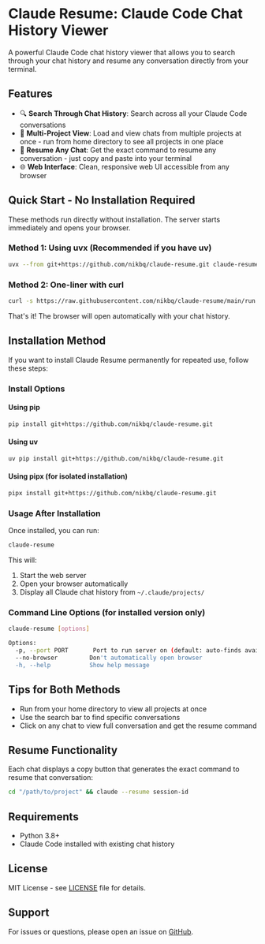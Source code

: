 # Claude Resume: Claude Code Chat History Viewer

A powerful Claude Code chat history viewer that allows you to search through your chat history and resume any conversation directly from your terminal.

## Features

- 🔍 **Search Through Chat History**: Search across all your Claude Code conversations
- 📁 **Multi-Project View**: Load and view chats from multiple projects at once - run from home directory to see all projects in one place
- 🎯 **Resume Any Chat**: Get the exact command to resume any conversation - just copy and paste into your terminal
- 🌐 **Web Interface**: Clean, responsive web UI accessible from any browser

## Quick Start - No Installation Required

These methods run directly without installation. The server starts immediately and opens your browser.

### Method 1: Using uvx (Recommended if you have uv)
```bash
uvx --from git+https://github.com/nikbq/claude-resume.git claude-resume
```

### Method 2: One-liner with curl
```bash
curl -s https://raw.githubusercontent.com/nikbq/claude-resume/main/run.py | python3
```

That's it! The browser will open automatically with your chat history.

## Installation Method

If you want to install Claude Resume permanently for repeated use, follow these steps:

### Install Options

#### Using pip
```bash
pip install git+https://github.com/nikbq/claude-resume.git
```

#### Using uv
```bash
uv pip install git+https://github.com/nikbq/claude-resume.git
```

#### Using pipx (for isolated installation)
```bash
pipx install git+https://github.com/nikbq/claude-resume.git
```

### Usage After Installation

Once installed, you can run:
```bash
claude-resume
```

This will:
1. Start the web server
2. Open your browser automatically
3. Display all Claude chat history from `~/.claude/projects/`

### Command Line Options (for installed version only)

```bash
claude-resume [options]

Options:
  -p, --port PORT       Port to run server on (default: auto-finds available)
  --no-browser         Don't automatically open browser
  -h, --help           Show help message
```

## Tips for Both Methods
- Run from your home directory to view all projects at once
- Use the search bar to find specific conversations
- Click on any chat to view full conversation and get the resume command

## Resume Functionality

Each chat displays a copy button that generates the exact command to resume that conversation:
```bash
cd "/path/to/project" && claude --resume session-id
```

## Requirements

- Python 3.8+
- Claude Code installed with existing chat history

## License

MIT License - see [LICENSE](LICENSE) file for details.

## Support

For issues or questions, please open an issue on [GitHub](https://github.com/nikbq/claude-resume/issues).